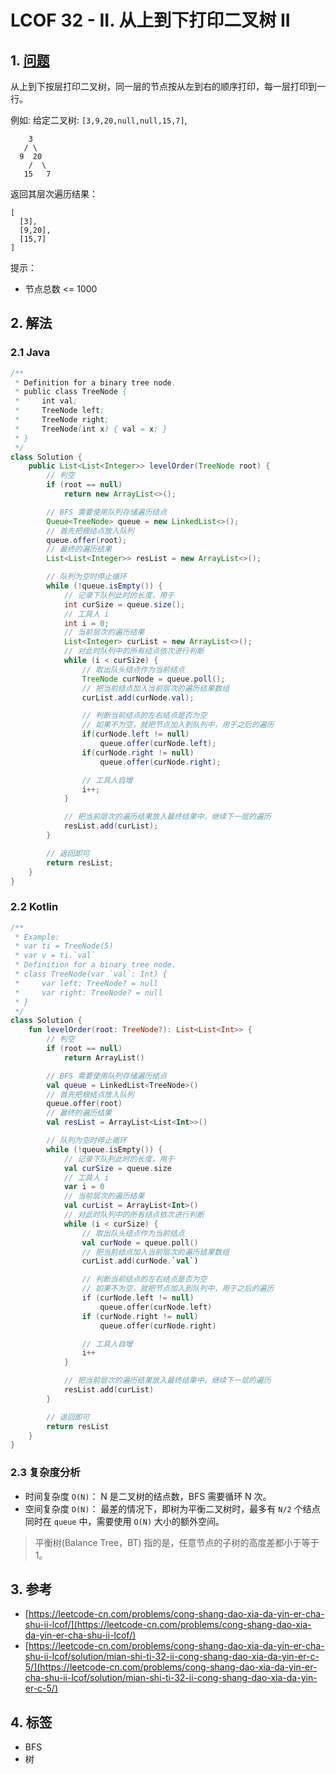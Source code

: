 # LCOF 32 - II. 从上到下打印二叉树 II

## 1. [问题](https://leetcode-cn.com/problems/cong-shang-dao-xia-da-yin-er-cha-shu-ii-lcof/)

从上到下按层打印二叉树，同一层的节点按从左到右的顺序打印，每一层打印到一行。

例如: 给定二叉树: `[3,9,20,null,null,15,7]`,

```text
    3
   / \
  9  20
    /  \
   15   7
```

返回其层次遍历结果：

```text
[
  [3],
  [9,20],
  [15,7]
]
```

提示：

* 节点总数 &lt;= 1000

## 2. 解法

### 2.1 Java

```java
/**
 * Definition for a binary tree node.
 * public class TreeNode {
 *     int val;
 *     TreeNode left;
 *     TreeNode right;
 *     TreeNode(int x) { val = x; }
 * }
 */
class Solution {
    public List<List<Integer>> levelOrder(TreeNode root) {
        // 判空
        if (root == null)
            return new ArrayList<>();

        // BFS 需要使用队列存储遍历结点
        Queue<TreeNode> queue = new LinkedList<>();
        // 首先把根结点放入队列
        queue.offer(root);
        // 最终的遍历结果
        List<List<Integer>> resList = new ArrayList<>();

        // 队列为空时停止循环
        while (!queue.isEmpty()) {
            // 记录下队列此时的长度，用于
            int curSize = queue.size();
            // 工具人 i
            int i = 0;
            // 当前层次的遍历结果
            List<Integer> curList = new ArrayList<>();
            // 对此时队列中的所有结点依次进行判断
            while (i < curSize) {
                // 取出队头结点作为当前结点
                TreeNode curNode = queue.poll();
                // 把当前结点加入当前层次的遍历结果数组
                curList.add(curNode.val);

                // 判断当前结点的左右结点是否为空
                // 如果不为空，就把节点加入到队列中，用于之后的遍历
                if(curNode.left != null)
                    queue.offer(curNode.left);
                if(curNode.right != null)
                    queue.offer(curNode.right);

                // 工具人自增
                i++;
            }

            // 把当前层次的遍历结果放入最终结果中，继续下一层的遍历
            resList.add(curList);
        }

        // 返回即可
        return resList;
    }
}
```

### 2.2 Kotlin

```kotlin
/**
 * Example:
 * var ti = TreeNode(5)
 * var v = ti.`val`
 * Definition for a binary tree node.
 * class TreeNode(var `val`: Int) {
 *     var left: TreeNode? = null
 *     var right: TreeNode? = null
 * }
 */
class Solution {
    fun levelOrder(root: TreeNode?): List<List<Int>> {
        // 判空
        if (root == null)
            return ArrayList()

        // BFS 需要使用队列存储遍历结点
        val queue = LinkedList<TreeNode>()
        // 首先把根结点放入队列
        queue.offer(root)
        // 最终的遍历结果
        val resList = ArrayList<List<Int>>()

        // 队列为空时停止循环
        while (!queue.isEmpty()) {
            // 记录下队列此时的长度，用于
            val curSize = queue.size
            // 工具人 i
            var i = 0
            // 当前层次的遍历结果
            val curList = ArrayList<Int>()
            // 对此时队列中的所有结点依次进行判断
            while (i < curSize) {
                // 取出队头结点作为当前结点
                val curNode = queue.poll()
                // 把当前结点加入当前层次的遍历结果数组
                curList.add(curNode.`val`)

                // 判断当前结点的左右结点是否为空
                // 如果不为空，就把节点加入到队列中，用于之后的遍历
                if (curNode.left != null)
                    queue.offer(curNode.left)
                if (curNode.right != null)
                    queue.offer(curNode.right)

                // 工具人自增
                i++
            }

            // 把当前层次的遍历结果放入最终结果中，继续下一层的遍历
            resList.add(curList)
        }

        // 返回即可
        return resList
    }
}
```

### 2.3 复杂度分析

* 时间复杂度 `O(N)`： N 是二叉树的结点数，BFS 需要循环 N 次。
* 空间复杂度 `O(N)`： 最差的情况下，即树为平衡二叉树时，最多有 `N/2` 个结点同时在 `queue` 中，需要使用 `O(N)` 大小的额外空间。

> 平衡树\(Balance Tree，BT\) 指的是，任意节点的子树的高度差都小于等于1。

## 3. 参考

* [https://leetcode-cn.com/problems/cong-shang-dao-xia-da-yin-er-cha-shu-ii-lcof/](https://leetcode-cn.com/problems/cong-shang-dao-xia-da-yin-er-cha-shu-ii-lcof/)
* [https://leetcode-cn.com/problems/cong-shang-dao-xia-da-yin-er-cha-shu-ii-lcof/solution/mian-shi-ti-32-ii-cong-shang-dao-xia-da-yin-er-c-5/](https://leetcode-cn.com/problems/cong-shang-dao-xia-da-yin-er-cha-shu-ii-lcof/solution/mian-shi-ti-32-ii-cong-shang-dao-xia-da-yin-er-c-5/)

## 4. 标签

* BFS
* 树

